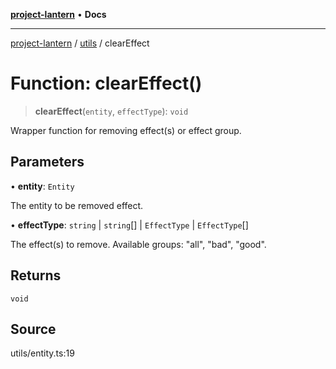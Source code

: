 [**project-lantern**](../../../README.md) • **Docs**

***

[project-lantern](../../../globals.md) / [utils](../README.md) / clearEffect

# Function: clearEffect()

> **clearEffect**(`entity`, `effectType`): `void`

Wrapper function for removing effect(s) or effect group.

## Parameters

• **entity**: `Entity`

The entity to be removed effect.

• **effectType**: `string` \| `string`[] \| `EffectType` \| `EffectType`[]

The effect(s) to remove. Available groups: "all", "bad", "good".

## Returns

`void`

## Source

utils/entity.ts:19
